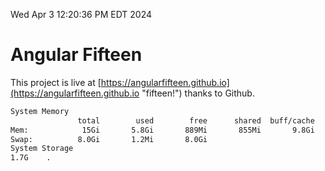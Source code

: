 Wed Apr  3 12:20:36 PM EDT 2024

# Angular Fifteen


This project is live at [https://angularfifteen.github.io](https://angularfifteen.github.io "fifteen!") thanks to Github.

```bash
System Memory
               total        used        free      shared  buff/cache   available
Mem:            15Gi       5.8Gi       889Mi       855Mi       9.8Gi       9.5Gi
Swap:          8.0Gi       1.2Mi       8.0Gi
System Storage
1.7G	.
```
